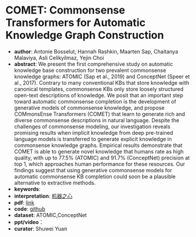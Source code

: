 # COMET: Commonsense Transformers for Automatic Knowledge Graph Construction

* **author**: Antonie Bosselut, Hannah Rashkin, Maarten Sap, Chaitanya Malaviya, Asli Celikyilmaz, Yejin Choi
* **abstract**: We present the first comprehensive study on automatic knowledge base construction for two prevalent commonsense knowledge graphs: ATOMIC (Sap et al., 2019) and ConceptNet (Speer et al., 2017). Contrary to many conventional KBs that store knowledge with canonical templates, commonsense KBs only store loosely structured open-text descriptions of knowledge. We posit that an important step toward automatic commonsense completion is the development of generative models of commonsense knowledge, and propose COMmonsEnse Transformers (COMET) that learn to generate rich and diverse commonsense descriptions in natural language. Despite the challenges of commonsense modeling, our investigation reveals promising results when implicit knowledge from deep pre-trained language models is transferred to generate explicit knowledge in commonsense knowledge graphs. Empirical results demonstrate that COMET is able to generate novel knowledge that humans rate as high quality, with up to 77.5% (ATOMIC) and 91.7% (ConceptNet) precision at top 1, which approaches human performance for these resources. Our findings suggest that using generative commonsense models for automatic commonsense KB completion could soon be a plausible alternative to extractive methods.
* **keywords**: 
* **interpretation**: [机器之心](https://www.jiqizhixin.com/articles/19070702)
* **pdf**: [link](https://www.aclweb.org/anthology/P19-1470.pdf)
* **code**: [github](https://github.com/atcbosselut/comet-commonsense)
* **dataset**: ATOMIC,ConceptNet 
* **ppt/video**： 
* **curator**: Shuwei Yuan

 